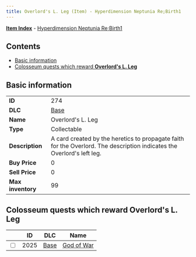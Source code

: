 ```yaml
---
title: Overlord's L. Leg (Item) - Hyperdimension Neptunia Re;Birth1
---
```


[**Item Index**](/neptunia/rb1/item/index.html) - [Hyperdimension Neptunia Re;Birth1](/neptunia/rb1)

## Contents

- [Basic information](#basic-information)
- [Colosseum quests which reward **Overlord's L. Leg**](#colosseum-quests-which-reward-overlords-l-leg)

## Basic information

|   |   |
| -- | -- |
| **ID** | 274 |
| **DLC** | [Base](/neptunia/rb1/dlc/1-base.html) |
| **Name** | Overlord's L. Leg |
| **Type** | Collectable |
| **Description** | A card created by the heretics to propagate faith for the Overlord. The description indicates the Overlord's left leg. |
| **Buy Price** | 0 |
| **Sell Price** | 0 |
| **Max inventory** | 99 |


## Colosseum quests which reward **Overlord's L. Leg**

|    | ID | DLC | Name |
| -- | -- | --- | ---- |
| <input type="checkbox" id="rb1-colosseum-1-2025" class="trackbox" /> | 2025 | [Base](/neptunia/rb1/dlc/1-base.html) | [God of War](/neptunia/rb1/colosseum/1-2025-god-of-war.html) |
